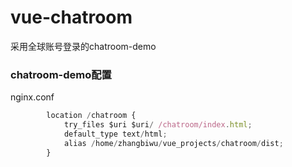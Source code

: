 # vue-chatroom
采用全球账号登录的chatroom-demo

### chatroom-demo配置

nginx.conf
```javascript
        location /chatroom {
            try_files $uri $uri/ /chatroom/index.html;
            default_type text/html;
            alias /home/zhangbiwu/vue_projects/chatroom/dist;
        }
```